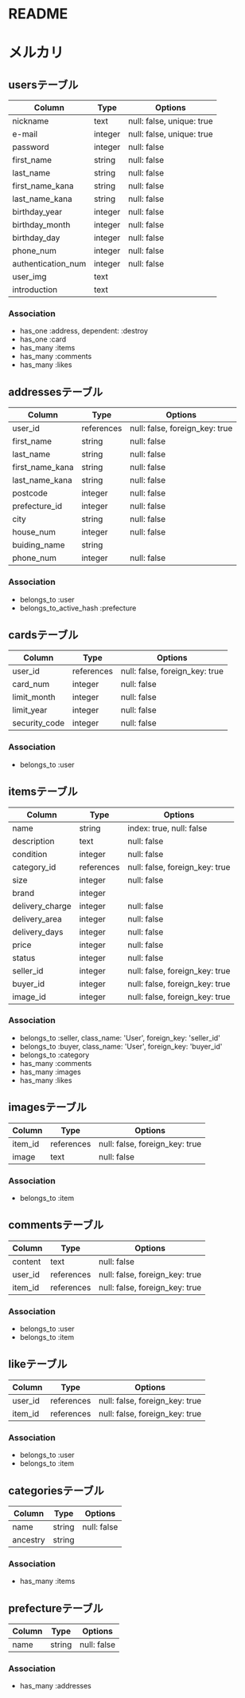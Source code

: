 # README

# メルカリ
## usersテーブル

|Column|Type|Options|
|------|----|-------|
|nickname|text|null: false, unique: true|
|e-mail|integer|null: false, unique: true|
|password|integer|null: false|
|first_name|string|null: false|
|last_name|string|null: false|
|first_name_kana|string|null: false|
|last_name_kana|string|null: false|
|birthday_year|integer|null: false|
|birthday_month|integer|null: false|
|birthday_day|integer|null: false|
|phone_num|integer|null: false|
|authentication_num|integer|null: false|
|user_img|text||
|introduction|text||

### Association
- has_one :address, dependent: :destroy
- has_one :card
- has_many :items
- has_many :comments
- has_many :likes

## addressesテーブル

|Column|Type|Options|
|------|----|-------|
|user_id|references|null: false, foreign_key: true|
|first_name|string|null: false|
|last_name|string|null: false|
|first_name_kana|string|null: false|
|last_name_kana|string|null: false|
|postcode|integer|null: false|
|prefecture_id|integer|null: false|
|city|string|null: false|
|house_num|integer|null: false|
|buiding_name|string||
|phone_num|integer|null: false|

### Association
- belongs_to :user
- belongs_to_active_hash :prefecture

## cardsテーブル

|Column|Type|Options|
|------|----|-------|
|user_id|references|null: false, foreign_key: true|
|card_num|integer|null: false|
|limit_month|integer|null: false|
|limit_year|integer|null: false|
|security_code|integer|null: false|

### Association
- belongs_to :user

## itemsテーブル

|Column|Type|Options|
|------|----|-------|
|name|string|index: true, null: false|
|description|text|null: false|
|condition|integer|null: false|
|category_id|references|null: false, foreign_key: true|
|size|integer|null: false|
|brand|integer||
|delivery_charge|integer|null: false|
|delivery_area|integer|null: false|
|delivery_days|integer|null: false|
|price|integer|null: false|
|status|integer|null: false|
|seller_id|integer|null: false, foreign_key: true|
|buyer_id|integer|null: false, foreign_key: true|
|image_id|integer|null: false, foreign_key: true|

### Association
- belongs_to :seller, class_name: 'User', foreign_key: 'seller_id'
- belongs_to :buyer, class_name: 'User', foreign_key: 'buyer_id'
- belongs_to :category
- has_many :comments
- has_many :images
- has_many :likes

## imagesテーブル
|Column|Type|Options|
|------|----|-------|
|item_id|references|null: false, foreign_key: true|
|image|text|null: false|

### Association
- belongs_to :item

## commentsテーブル

|Column|Type|Options|
|------|----|-------|
|content|text|null: false|
|user_id|references|null: false, foreign_key: true|
|item_id|references|null: false, foreign_key: true|

### Association
- belongs_to :user
- belongs_to :item

## likeテーブル

Column|Type|Options|
|------|----|-------|
|user_id|references|null: false, foreign_key: true|
|item_id|references|null: false, foreign_key: true|

### Association
- belongs_to :user
- belongs_to :item

## categoriesテーブル

Column|Type|Options|
|------|----|-------|
|name|string|null: false|
|ancestry|string||

### Association
- has_many :items

## prefectureテーブル

Column|Type|Options|
|------|----|-------|
|name|string|null: false|

### Association
- has_many :addresses
